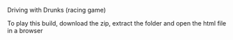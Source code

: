 Driving with Drunks (racing game)

To play this build, download the zip, extract the folder and open the html file in a browser 

